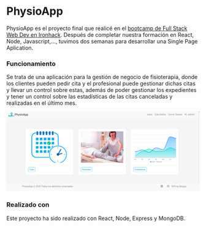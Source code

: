 # PhysioApp

PhysioApp es el proyecto final que realicé en el [bootcamp de Full Stack Web Dev en Ironhack](https://www.ironhack.com/es/desarrollo-web). Después de completar nuestra formación en React, Node, Javascript,..., tuvimos dos semanas para desarrollar una Single Page Aplication. 

### Funcionamiento

Se trata de una aplicación para la gestión de negocio de fisioterapia, donde los clientes pueden pedir cita y el profesional puede gestionar dichas citas y llevar un control sobre estas, además de poder gestionar los expedientes y tener un control sobre las estadísticas de las citas canceladas y realizadas en el último mes.

![Intranet Admin](server/images_capture/intranet_admin.png)
### Realizado con

Este proyecto ha sido realizado con React, Node, Express y MongoDB.